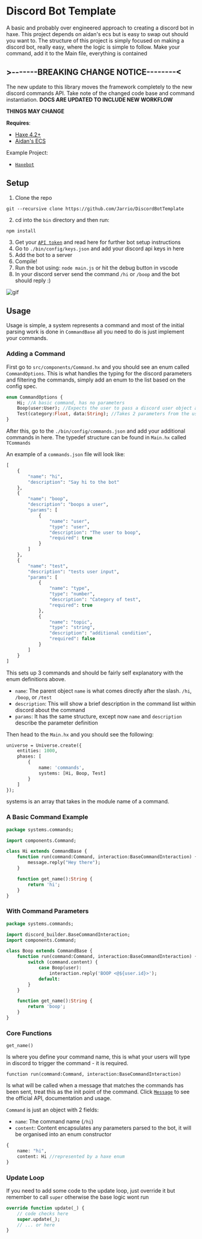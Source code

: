 # Discord Bot Template
A basic and probably over engineered approach to creating a discord bot in haxe. This project depends on aidan's ecs but is easy to swap out should you want to.
The structure of this project is simply focused on making a discord bot, really easy, where the logic is simple to follow. Make your command, add it to the Main file, everything is contained

## >-------BREAKING CHANGE NOTICE--------<
The new update to this library moves the framework completely to the new discord commands API. Take note of the changed code base and command instantiation.
**DOCS ARE UPDATED TO INCLUDE NEW WORKFLOW**

**THINGS MAY CHANGE**

**Requires**:
- [Haxe 4.2+](https://haxe.org/download)
- [Aidan's ECS](https://github.com/Aidan63/ecs)

Example Project:
- [`Haxebot`](https://github.com/Jarrio/Haxebot)

## Setup
1) Clone the repo
```
git --recursive clone https://github.com/Jarrio/DiscordBotTemplate
```
2) cd into the `bin` directory and then run:
```
npm install
```
3) Get your [`API token`](https://discord.com/developers/) and read here for further bot setup instructions
4) Go to `./bin/config/keys.json` and add your discord api keys in here
5) Add the bot to a server
6) Compile! 
7) Run the bot using: `node main.js` or hit the debug button in vscode
8) In your discord server send the command `/hi` or `/boop` and the bot should reply :)

![gif](https://user-images.githubusercontent.com/748557/117300860-e74c3200-ae71-11eb-8eec-d5953319ec02.gif)

## Usage
Usage is simple, a system represents a command and most of the initial parsing work is done in `CommandBase` all you need to do is just implement your commands.

### Adding a Command
First go to `src/components/Command.hx` and you should see an enum called `CommandOptions`. This is what handles the typing for the discord parameters and filtering the commands, simply add an enum to the list based on the config spec.

```hx
enum CommandOptions {
	Hi; //A basic command, has no parameters
	Boop(user:User); //Expects the user to pass a discord user object as a parameter
	Test(category:Float, data:String); //Takes 2 parameters from the user, a number and a string
}
```
After this, go to the `./bin/config/commands.json` and add your additional commands in here. The typedef structure can be found in
`Main.hx` called `TCommands`

An example of a `commands.json` file will look like: 
```hx
[
	{
		"name": "hi",
		"description": "Say hi to the bot"
	},
	{
		"name": "boop",
		"description": "boops a user",
		"params": [
			{
				"name": "user",
				"type": "user",
				"description": "The user to boop",
				"required": true
			}
		]
	},
	{
		"name": "test",
		"description": "tests user input",
		"params": [
			{
				"name": "type",
				"type": "number",
				"description": "Category of test",
				"required": true
			},
			{
				"name": "topic",
				"type": "string",
				"description": "additional condition",
				"required": false
			}
		]
	}
]
```
This sets up 3 commands and should be fairly self explanatory with the enum definitions above.
- `name`: The parent object `name` is what comes directly after the slash. `/hi`, `/boop`, or `/test`
- `description`: This will show a brief description in the command list within discord about the command
- `params`: It has the same structure, except now `name` and `description` describe the parameter definition

Then head to the `Main.hx` and you should see the following:
```hx
universe = Universe.create({
	entities: 1000,
	phases: [
		{
			name: 'commands',
			systems: [Hi, Boop, Test]
		}
	]
});
```
systems is an array that takes in the module name of a command.

### A Basic Command Example
```hx
package systems.commands;

import components.Command;

class Hi extends CommandBase {
	function run(command:Command, interaction:BaseCommandInteraction) {
		message.reply("Hey there");
	}

	function get_name():String {
		return 'hi';
	}
}

```
### With Command Parameters
```hx
package systems.commands;

import discord_builder.BaseCommandInteraction;
import components.Command;

class Boop extends CommandBase {
	function run(command:Command, interaction:BaseCommandInteraction) {
		switch (command.content) {
			case Boop(user): 
				interaction.reply('BOOP <@${user.id}>');
			default:
		}
	}

	function get_name():String {
		return 'boop';
	}
}
```
### Core Functions
```get_name()```

Is where you define your command name, this is what your users will type in discord to trigger the command - it is required. 

```function run(command:Command, interaction:BaseCommandInteraction)```

Is what will be called when a message that matches the commands has been sent, treat this as the init point of the command. 
Click [`Message`](https://discord.js.org/#/docs/main/stable/class/Message) to see the official API, documentation and usage. 

`Command` is just an object with 2 fields:
 
- `name`: The command name (`/hi`)
- `content`: Content encapsulates any parameters parsed to the bot, it will be organised into an enum constructor
```hx
{
	name: "hi",
	content: Hi //represented by a haxe enum
}
``` 

### Update Loop
If you need to add some code to the update loop, just override it but remember to call `super` otherwise the base logic wont run
```hx
override function update(_) {
	// code checks here
	super.update(_);
	// ... or here
}
```
